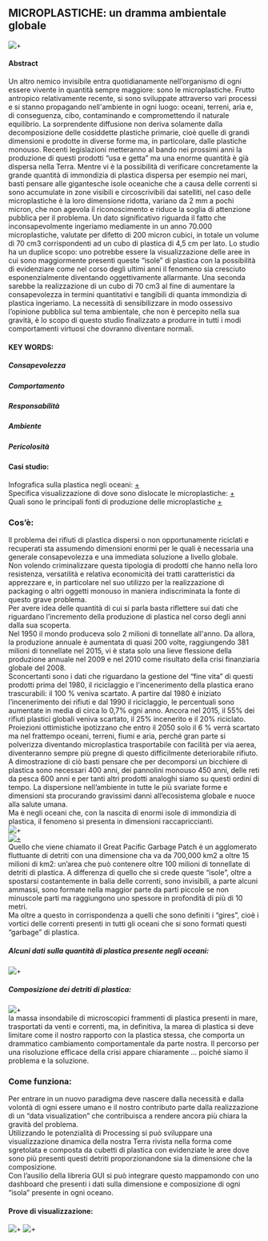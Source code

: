 ## MICROPLASTICHE: un dramma ambientale globale 
![+](https://i.imgur.com/XB7bnIj.jpg)  
#### Abstract  
Un altro nemico invisibile entra quotidianamente nell’organismo di ogni essere vivente in quantità sempre maggiore: sono le microplastiche.  Frutto antropico relativamente recente, si sono sviluppate attraverso vari processi e si stanno propagando nell'ambiente in ogni luogo: oceani, terreni, aria e, di conseguenza, cibo, contaminando e compromettendo il naturale equilibrio.  La sorprendente diffusione non deriva solamente dalla decomposizione delle cosiddette plastiche primarie, cioè quelle di grandi dimensioni e prodotte in diverse forme ma, in particolare, dalle plastiche monouso. Recenti legislazioni metteranno al bando nei prossimi anni la produzione di questi prodotti “usa e getta” ma una enorme quantità è già dispersa nella Terra.  Mentre vi è la possibilità di verificare concretamente la grande quantità di immondizia di plastica dispersa per esempio nei mari, basti pensare alle gigantesche isole oceaniche che a causa delle correnti si sono accumulate in zone visibili e circoscrivibili dai satelliti, nel caso delle microplastiche è la loro dimensione ridotta, variano da 2 mm a pochi micron, che non agevola il riconoscimento e riduce la soglia di attenzione pubblica per il problema.  Un dato significativo riguarda il fatto che inconsapevolmente ingeriamo mediamente in un anno 70.000 microplastiche, valutate per difetto di 200 micron cubici, in totale un volume di 70 cm3 corrispondenti ad un cubo di plastica di 4,5 cm per lato.
Lo studio ha un duplice scopo: uno potrebbe essere la visualizzazione delle aree in cui sono maggiormente presenti queste “isole” di plastica con la possibilità di evidenziare come nel corso degli ultimi anni il fenomeno sia cresciuto esponenzialmente diventando oggettivamente allarmante.  Una seconda sarebbe la realizzazione di un cubo di 70 cm3 al fine di aumentare la consapevolezza in termini quantitativi e tangibili di quanta immondizia di plastica ingeriamo.
La necessità di sensibilizzare in modo ossessivo l’opinione pubblica sul tema ambientale, che non è percepito nella sua gravità, è lo scopo di questo studio finalizzato a produrre in tutti i modi comportamenti virtuosi che dovranno diventare normali.  
#### KEY WORDS:  
##### Consapevolezza  
##### Comportamento  
##### Responsabilità  
##### Ambiente  
##### Pericolosità  

#### Casi studio:
Infografica sulla plastica negli oceani: [+](http://dumpark.com/seas-of-plastic-infographic/)  
Specifica visualizzazione di dove sono dislocate le microplastiche: [+](https://www.nature.com/news/bottles-bags-ropes-and-toothbrushes-the-struggle-to-track-ocean-plastics-1.20432)  
Quali sono le principali fonti di produzione delle microplastiche [+](https://www.leisurepro.com/blog/ocean-news/great-plastic-era-change-want-see-world/) 
### Cos’è:
Il problema dei rifiuti di plastica dispersi o non opportunamente riciclati e recuperati sta assumendo dimensioni enormi per le quali è necessaria una generale consapevolezza e una immediata soluzione a livello globale.   
Non volendo criminalizzare questa tipologia di prodotti che hanno nella loro resistenza, versatilità e relativa economicità dei tratti caratteristici da apprezzare e, in particolare nel suo utilizzo per la realizzazione di packaging o altri oggetti monouso in maniera indiscriminata la fonte di questo grave problema.    
Per avere idea delle quantità di cui si parla basta riflettere sui dati che riguardano l’incremento della produzione di plastica nel corso degli anni dalla sua scoperta.  
Nel 1950 il mondo produceva solo 2 milioni di tonnellate all'anno. Da allora, la produzione annuale è aumentata di quasi 200 volte, raggiungendo 381 milioni di tonnellate nel 2015, vi è stata solo una lieve flessione della produzione annuale nel 2009 e nel 2010 come risultato della crisi finanziaria globale del 2008.    
Sconcertanti sono i dati che riguardano la gestione del “fine vita” di questi prodotti prima del 1980, il riciclaggio e l'incenerimento della plastica erano trascurabili: il 100 % veniva scartato. A partire dal 1980 è iniziato l’incenerimento dei rifiuti e dal 1990 il riciclaggio, le percentuali sono aumentate in media di circa lo 0,7% ogni anno. Ancora nel 2015, il 55% dei rifiuti plastici globali veniva scartato, il 25% incenerito e il 20% riciclato.  
Proiezioni ottimistiche ipotizzano che entro il 2050 solo il 6 % verrà scartato ma nel frattempo oceani, terreni, fiumi e aria, perché gran parte si polverizza diventando microplastica trasportabile con facilità per via aerea, diventeranno sempre più pregne di questo difficilmente deteriorabile rifiuto.  
A dimostrazione di ciò basti pensare che per decomporsi un bicchiere di plastica sono necessari 400 anni, dei pannolini monouso 450 anni, delle reti da pesca 600 anni e per tanti altri prodotti analoghi siamo su questi ordini di tempo.
La dispersione nell’ambiente in tutte le più svariate forme e dimensioni sta procurando gravissimi danni all’ecosistema globale e nuoce alla salute umana.  
Ma è negli oceani che, con la nascita di enormi isole di immondizia di plastica, il fenomeno si presenta in dimensioni raccapriccianti.  
![+](https://i.imgur.com/ZTqsyAc.jpg)  
[![+](https://i.imgur.com/8LzfR20.jpg)](https://www.youtube.com/watch?time_continue=43&v=Sp572udnPVg)  
Quello che viene chiamato il Great Pacific Garbage Patch è un agglomerato fluttuante di detriti con una dimensione cha va da 700,000 km2 a oltre 15 milioni di km2: un’area che può contenere oltre 100 milioni di tonnellate di detriti di plastica.
A differenza di quello che si crede queste “isole”, oltre a spostarsi costantemente in balia delle correnti, sono invisibili, a parte alcuni ammassi, sono formate nella maggior parte da parti piccole se non minuscole parti ma raggiungono uno spessore in profondità di più di 10 metri.  
Ma oltre a questo in corrispondenza a quelli che sono definiti i “gires”, cioè i vortici delle correnti presenti in tutti gli oceani che si sono formati questi “garbage” di plastica.  
##### Alcuni dati sulla quantità di plastica presente negli oceani:  
![+](https://i.imgur.com/qz9sO24.jpg)  
##### Composizione dei detriti di plastica:  
![+](https://i.imgur.com/7OBPbRn.jpg)  
la massa insondabile di microscopici frammenti di plastica presenti in mare, trasportati da venti e correnti, ma, in definitiva, la marea di plastica si deve limitare come il nostro rapporto con la plastica stessa, che comporta un drammatico cambiamento comportamentale da parte nostra. Il percorso per una risoluzione efficace della crisi appare chiaramente ... poiché siamo il problema e la soluzione.  
### Come funziona:  
Per entrare in un nuovo paradigma deve nascere dalla necessità e dalla volontà di ogni essere umano e il nostro contributo parte dalla realizzazione di un “data visualization” che contribuisca a rendere ancora più chiara la gravità del problema.  
Utilizzando le potenzialità di Processing si può sviluppare una visualizzazione dinamica della nostra Terra rivista nella forma come sgretolata e composta da cubetti di plastica con evidenziate le aree dove sono più presenti questi detriti proporzionandone sia la dimensione che la composizione.  
Con l’ausilio della libreria GUI si può integrare questo mappamondo con uno dashboard che presenti i dati sulla dimensione e composizione di ogni “isola” presente in ogni oceano.  
#### Prove di visualizzazione:  
![+](https://i.imgur.com/nLpvDqv.jpg) ![+](https://i.imgur.com/I37f2Rv.jpg)










